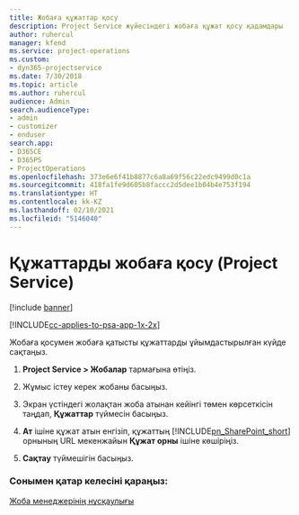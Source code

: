 ```yaml
---
title: Жобаға құжаттар қосу
description: Project Service жүйесіндегі жобаға құжат қосу қадамдары
author: ruhercul
manager: kfend
ms.service: project-operations
ms.custom:
- dyn365-projectservice
ms.date: 7/30/2018
ms.topic: article
ms.author: ruhercul
audience: Admin
search.audienceType:
- admin
- customizer
- enduser
search.app:
- D365CE
- D365PS
- ProjectOperations
ms.openlocfilehash: 373e6e6f41b8877c6a8a69f56c22edc9499d0c1a
ms.sourcegitcommit: 418fa1fe9d605b8faccc2d5dee1b04b4e753f194
ms.translationtype: HT
ms.contentlocale: kk-KZ
ms.lasthandoff: 02/10/2021
ms.locfileid: "5146040"
---
```

# <a name="add-documents-to-a-project-project-service"></a>Құжаттарды жобаға қосу (Project Service)

[!include [banner](../includes/psa-now-project-operations.md)]

[!INCLUDE[cc-applies-to-psa-app-1x-2x](../includes/cc-applies-to-psa-app-1x-2x.md)]

Жобаға қосумен жобаға қатысты құжаттарды ұйымдастырылған күйде сақтаңыз.  
  
1. **Project Service > Жобалар** тармағына өтіңіз.  
  
2. Жұмыс істеу керек жобаны басыңыз.  
  
3. Экран үстіндегі жолақтан жоба атынан кейінгі төмен көрсеткісін таңдап, **Құжаттар** түймесін басыңыз.  
  
4. **Ат** ішіне құжат атын енгізіп, құжаттың [!INCLUDE[pn_SharePoint_short](../includes/pn-sharepoint-short.md)] орнының URL мекенжайын **Құжат орны** ішіне көшіріңіз.  
  
5. **Сақтау** түймешігін басыңыз.  
  
### <a name="see-also"></a>Сонымен қатар келесіні қараңыз:  
 [Жоба менеджерінің нұсқаулығы](../psa/project-manager-guide.md)
